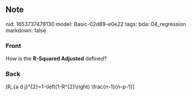 ## Note
nid: 1653737479130
model: Basic-02d89-e0e22
tags: bda::04_regression
markdown: false

### Front
How is the <b>R-Squared Adjusted</b> defined?

### Back
\[R_{a d j}^{2}=1-\left(1-R^{2}\right) \frac{n-1}{n-p-1}\]
